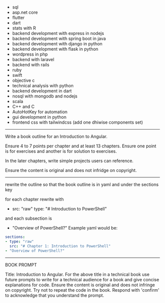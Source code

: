 
- sql
- asp.net core
- flutter
- dart
- stats with R
- backend development with express in nodejs
- backend development with spring boot in java
- backend development with django in python
- backend development with flask in python
- wordpress in php
- backend with laravel
- backend with rails
- ruby
- swift
- objective c
- technical analysis with python
- backend development in dart
- nosql with mongodb and nodejs
- scala
- C++ and C
- AutoHotKey for automation
- gui development in python
- frontend css with tailwindcss (add one dhiwise components set)

------

  Write a book outline for an Introduction to Angular. 

  Ensure 4 to 7 points per chapter and at least 13 chapters. Ensure one point is for exercises and another is for solution to exercises.

  In the later chapters, write simple projects users can reference.

  Ensure the content is original and does not infridge on copyright.


------


rewrite the outline so that the book outline is in yaml and under the sections key

for each chapter rewrite with

- src: "raw"
  type: "# Introduction to PowerShell"

and each subsection is 

- "Overview of PowerShell?"
Example yaml would be:

```yaml
sections:
- type: "raw"
  src: "# Chapter 1: Introduction to PowerShell"
- "Overview of PowerShell?"
```


------
BOOK PROMPT

Title: Introduction to Angular. For the above title in a technical book use future prompts to write for a technical audience for a book and give concise explanations for code. Ensure the content is original and does not infringe on copyright. Try not to repeat the code in the book. Respond with 'confirm' to acknowledge that you understand the prompt.